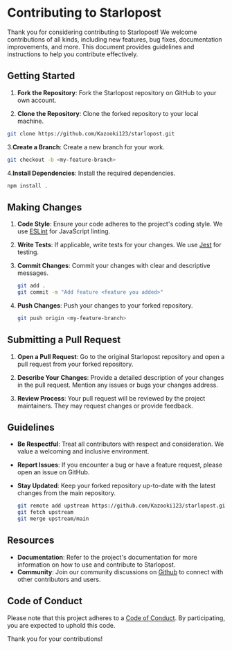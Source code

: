 # Contributing to Starlopost

Thank you for considering contributing to Starlopost! We welcome contributions of all kinds, including new features, bug fixes, documentation improvements, and more. This document provides guidelines and instructions to help you contribute effectively.

## Getting Started

1. **Fork the Repository**: Fork the Starlopost repository on GitHub to your own account.

2. **Clone the Repository**: Clone the forked repository to your local machine.

```sh
git clone https://github.com/Kazooki123/starlopost.git
```

3.**Create a Branch**: Create a new branch for your work.

```sh
git checkout -b <my-feature-branch>
```

4.**Install Dependencies**: Install the required dependencies.

```sh
npm install .
```

## Making Changes

1. **Code Style**: Ensure your code adheres to the project's coding style. We use [ESLint](https://eslint.org/) for JavaScript linting.

2. **Write Tests**: If applicable, write tests for your changes. We use [Jest](https://jestjs.io/) for testing.

3. **Commit Changes**: Commit your changes with clear and descriptive messages.

    ```sh
    git add .
    git commit -m "Add feature <feature you added>"
    ```

4. **Push Changes**: Push your changes to your forked repository.

    ```sh
    git push origin <my-feature-branch>
    ```

## Submitting a Pull Request

1. **Open a Pull Request**: Go to the original Starlopost repository and open a pull request from your forked repository.

2. **Describe Your Changes**: Provide a detailed description of your changes in the pull request. Mention any issues or bugs your changes address.

3. **Review Process**: Your pull request will be reviewed by the project maintainers. They may request changes or provide feedback.

## Guidelines

- **Be Respectful**: Treat all contributors with respect and consideration. We value a welcoming and inclusive environment.
- **Report Issues**: If you encounter a bug or have a feature request, please open an issue on GitHub.
- **Stay Updated**: Keep your forked repository up-to-date with the latest changes from the main repository.

    ```sh
    git remote add upstream https://github.com/Kazooki123/starlopost.git
    git fetch upstream
    git merge upstream/main
    ```

## Resources

- **Documentation**: Refer to the project's documentation for more information on how to use and contribute to Starlopost.
- **Community**: Join our community discussions on [Github](https://github.com/Kazooki123/starlopost/discussions/3) to connect with other contributors and users.

## Code of Conduct

Please note that this project adheres to a [Code of Conduct](CODE_OF_CONDUCT.md). By participating, you are expected to uphold this code.

Thank you for your contributions!
